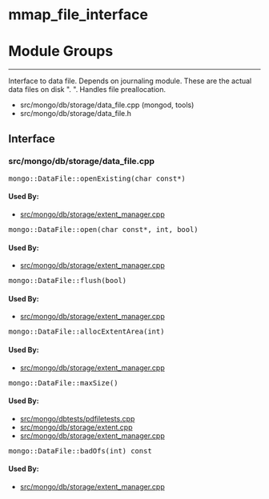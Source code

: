 # mmap\_file\_interface

# Module Groups

-------------

Interface to data file. Depends on journaling module. These are the actual data files on disk  "<dbname>. ". Handles file preallocation.

- src/mongo/db/storage/data\_file.cpp   (mongod, tools)
- src/mongo/db/storage/data\_file.h

## Interface


### src/mongo/db/storage/data\_file.cpp

<pre>mongo::DataFile::openExisting(char const*)</pre>

#### Used By:

- [src/mongo/db/storage/extent\_manager.cpp](../storage\_layer\_structure)

<pre>mongo::DataFile::open(char const*, int, bool)</pre>

#### Used By:

- [src/mongo/db/storage/extent\_manager.cpp](../storage\_layer\_structure)

<pre>mongo::DataFile::flush(bool)</pre>

#### Used By:

- [src/mongo/db/storage/extent\_manager.cpp](../storage\_layer\_structure)

<pre>mongo::DataFile::allocExtentArea(int)</pre>

#### Used By:

- [src/mongo/db/storage/extent\_manager.cpp](../storage\_layer\_structure)

<pre>mongo::DataFile::maxSize()</pre>

#### Used By:

- [src/mongo/dbtests/pdfiletests.cpp](../unit\_tests)
- [src/mongo/db/storage/extent.cpp](../storage\_layer\_structure)
- [src/mongo/db/storage/extent\_manager.cpp](../storage\_layer\_structure)

<pre>mongo::DataFile::badOfs(int) const</pre>

#### Used By:

- [src/mongo/db/storage/extent\_manager.cpp](../storage\_layer\_structure)
